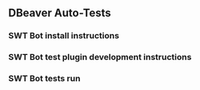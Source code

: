 ## DBeaver Auto-Tests

### SWT Bot install instructions

### SWT Bot test plugin development instructions

### SWT Bot tests run